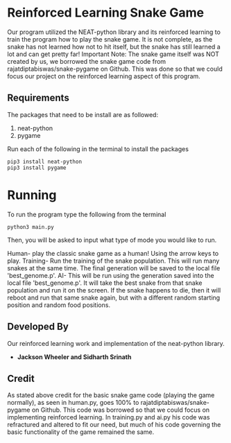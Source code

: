 # Reinforced Learning Snake Game
Our program utilized the NEAT-python library and its reinforced learning to train the program how to play the snake game. It is not complete, as the snake has not learned how not to hit itself, but the snake has still learned a lot and can get pretty far! Important Note: The snake game itself was NOT created by us, we borrowed the snake game code from rajatdiptabiswas/snake-pygame on Github. This was done so that we could focus our project on the reinforced learning aspect of this program.

## Requirements
The packages that need to be install are as followed:
1. neat-python
2. pygame

Run each of the following in the terminal to install the packages
```
pip3 install neat-python
pip3 install pygame
```

# Running
To run the program type the following from the terminal
```
python3 main.py
```
Then, you will be asked to input what type of mode you would like to run.

Human- play the classic snake game as a human! Using the arrow keys to play.
Training- Run the training of the snake population. This will run many snakes at the same time. The final generation will be saved to the local file 'best_genome.p'.
AI- This will be run using the generation saved into the local file 'best_genome.p'. It will take the best snake from that snake population and run it on the screen. If the snake happens to die, then it will reboot and run that same snake again, but with a different random starting position and random food positions.


## Developed By
Our reinforced learning work and implementation of the neat-python library.
* **Jackson Wheeler and Sidharth Srinath**

## Credit
As stated above credit for the basic snake game code (playing the game normally), as seen in human.py, goes 100% to rajatdiptabiswas/snake-pygame on Github. This code was borrowed so that we could focus on implementing reinforced learning. In training.py and ai.py his code was refractured and altered to fit our need, but much of his code governing the basic functionality of the game remained the same. 
